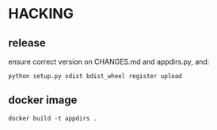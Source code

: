 # HACKING 

## release

ensure correct version on CHANGES.md and appdirs.py, and:

```
python setup.py sdist bdist_wheel register upload
```

## docker image

```
docker build -t appdirs .
```

